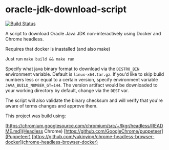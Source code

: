 # oracle-jdk-download-script

[![Build Status](https://travis-ci.org/reembs/oracle-jdk-download-script.svg?branch=master)](https://travis-ci.org/travis-ci.org/reembs/oracle-jdk-download-script)

A script to download Oracle Java JDK non-interactively using Docker and Chrome headless. 

Requires that docker is inastalled (and also make)

Just run ```make build && make run```

Specify what java binary format to download via the ```DISTRO_BIN``` environment variable. Default is ```linux-x64.tar.gz```. If you'd like to skip build numbers less or equal to a certain version,  specify environment variable ```JAVA_BUILD_NUMBER_GT=144```. The version artifact would be downloaded to your working directory by default, change via the ```DEST``` var.

The script will also validate the binary checksum and will verify that you're aware of terms changes and approve them.

This project was build using:

[https://chromium.googlesource.com/chromium/src/+/lkgr/headless/README.md](Headless Chrome)
[https://github.com/GoogleChrome/puppeteer](Puppeteer)
[https://github.com/yukinying/chrome-headless-browser-docker](chrome-headless-browser-docker)
